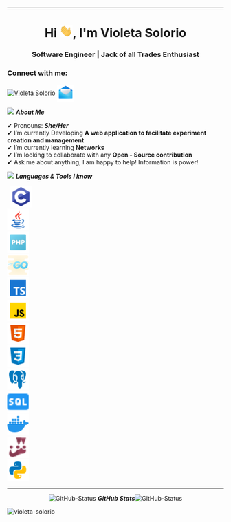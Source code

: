 <hr>
<h1 align="center">Hi <img src="https://raw.githubusercontent.com/ABSphreak/ABSphreak/master/gifs/Hi.gif" width="30px">, I'm Violeta Solorio</h1>
<h3 align="center">Software Engineer | Jack of all Trades Enthusiast</h3>

</p>
<h3 align="left">Connect with me:</h3>
<p align="left">
<a href="https://www.linkedin.com/in/violetasolorio/" target="blank"><img align="center" src="https://raw.githubusercontent.com/rahuldkjain/github-profile-readme-generator/master/src/images/icons/Social/linked-in-alt.svg" alt="Violeta Solorio" height="30" width="40" /></a>
<a href="mailto: violeta.solorio16@gmail.com" target="blank"><img align="center" src="Resources/mail2.png" alt="Violeta Solorio" height="40" width="40" /></a>
</p>


<p align="center">
  
</p>

<img src="https://media.giphy.com/media/ObNTw8Uzwy6KQ/giphy.gif" width="30px">&nbsp;***About Me***

✔ Pronouns: ***She/Her***<br>
✔ I’m currently Developing **A web application to facilitate experiment creation and management**<br>
✔ I’m currently learning **Networks**<br>
✔ I’m looking to collaborate with any **Open - Source contribution**<br>
✔ Ask me about anything, I am happy to help! Information is power!<br>
 

<img src="https://media.giphy.com/media/ObNTw8Uzwy6KQ/giphy.gif" width="30px">&nbsp;***Languages & Tools I know***
<p align="left">
  
  <code> <img height="50" src="Resources/C.png"> </code>
  <code> <img height="50" src="Resources/java.png"> </code>
  <code> <img height="50" src="Resources/php.png"> </code>
  <code> <img height="50" src="Resources/go.png"> </code>
  <code> <img height="50" src="Resources/typescript.png"> </code>
  <code> <img height="50" src="Resources/javascript.png"> </code>
  <code> <img height="50" src="Resources/html.png"> </code>
  <code> <img height="50" src="Resources/css.png"> </code>
  <code> <img height="50" src="Resources/postgresql.png"> </code>
  <code> <img height="50" src="Resources/sql.png"> </code>
  <code> <img height="50" src="Resources/docker.png"> </code>
  <code> <img height="50" src="Resources/jest.png"> </code>
  <code> <img height="50" src="Resources/python.png"> </code>
  <hr>
  <p align="center">
 <img src="https://media.giphy.com/media/8UHRm5oY4k4FDxq5QG/giphy.gif" width="30px" alt="GitHub-Status"/>&nbsp;<i><b>GitHub Stats</b></i><img src="https://media.giphy.com/media/8UHRm5oY4k4FDxq5QG/giphy.gif" width="30px" alt="GitHub-Status"/></p>
<p align="center"><img align="left" src="https://github-readme-stats.vercel.app/api/top-langs?username=violetxs16&show_icons=true&locale=en&layout=compact" alt="violeta-solorio"></p>


